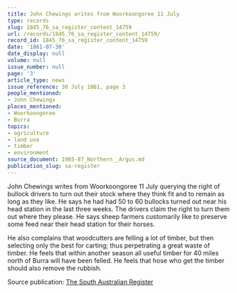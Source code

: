 ```yaml
---
title: John Chewings writes from Woorkoongoree 11 July
type: records
slug: 1845_76_sa_register_content_14759
url: /records/1845_76_sa_register_content_14759/
record_id: 1845_76_sa_register_content_14759
date: '1861-07-30'
date_display: null
volume: null
issue_number: null
page: '3'
article_type: news
issue_reference: 30 July 1861, page 3
people_mentioned:
- John Chewings
places_mentioned:
- Woorkoongoree
- Burra
topics:
- agriculture
- land use
- timber
- environment
source_document: 1985-87_Northern__Argus.md
publication_slug: sa-register
---
```


John Chewings writes from Woorkoongoree 11 July querying the right of bullock drivers to turn out their stock where they think fit and to remain as long as they like.  He says he had had 50 to 60 bullocks turned out near his head station in the last three weeks.  The drivers claim the right to turn them out where they please.  He says sheep farmers customarily like to preserve some feed near their head station for their horses.

He also complains that woodcutters are felling a lot of timber, but then selecting only the best for carting; thus perpetrating a great waste of timber.  He feels that within another season all useful timber for 40 miles north of Burra will have been felled.  He feels that hose who get the timber should also remove the rubbish.

Source publication: [The South Australian Register](/publications/sa-register/)
